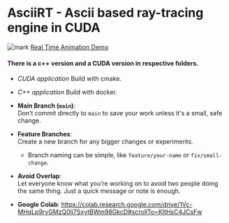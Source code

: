 # AsciiRT - Ascii based ray-tracing engine in CUDA
![mark](https://github.com/user-attachments/assets/65d30e8a-a69d-47cb-986b-1a8c72d2b514)
[Real Time Animation Demo](https://zenodo.org/records/14524908?token=eyJhbGciOiJIUzUxMiJ9.eyJpZCI6IjBiM2UxMjFlLTU1MGUtNDkwNi1hNzRhLTY2N2YyNjFkNmUwNSIsImRhdGEiOnt9LCJyYW5kb20iOiJhMzk1NzhlNWU1ODAzYjIyMmZkMTA2NDQ4OGYyMWUxNyJ9.8Y_aLyMM4uLYEOj-QutfOv3Jm_0GT4GhZAmrcECCBsHiym-U9CldCw26N1n54Mhis2SwDVBE36LCCiId9du4hA)
#### There is a c++ version and a CUDA version in respective folders.
- *CUDA application*
Build with cmake.
- *C++ application*
Build with docker.
- **Main Branch (`main`)**:  
  Don’t commit directly to `main` to save your work unless it's a small, safe change.
  
- **Feature Branches**:  
  Create a new branch for any bigger changes or experiments. 
  - Branch naming can be simple, like `feature/your-name` or `fix/small-change`.

- **Avoid Overlap**:  
  Let everyone know what you’re working on to avoid two people doing the same thing. Just a quick message or note is enough.

- **Google Colab**:
  https://colab.research.google.com/drive/1Vc-MHqLp9ryGMzQ0li7SxytBWm98GkcD#scrollTo=KltHsC4JCsFw
